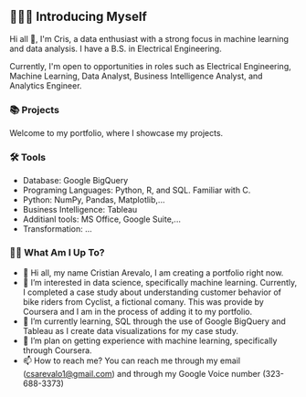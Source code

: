 ## 🙋🏻‍♂️ Introducing Myself 

Hi all 👋, I'm Cris, a data enthusiast with a strong focus in machine learning and data analysis. I have a B.S. in Electrical Engineering. 

Currently, I'm open to opportunities in roles such as Electrical Engineering, Machine Learning, Data Analyst, Business Intelligence Analyst, and Analytics Engineer.

### 📚 Projects

Welcome to my portfolio, where I showcase my projects.

### 🛠️ Tools

- Database: Google BigQuery
- Programing Languages: Python, R, and SQL. Familiar with C.
- Python: NumPy, Pandas, Matplotlib,...
- Business Intelligence: Tableau
- Additianl tools: MS Office, Google Suite,...
- Transformation: ...


### 🤷‍♂ What Am I Up To?
- 👋 Hi all, my name Cristian Arevalo, I am creating a portfolio right now.
- 👀 I’m interested in data science, specifically machine learning. Currently, I completed a case study about understanding customer behavior of bike riders from Cyclist, a fictional comany. This was provide by Coursera and I am in the process of adding it to my portfolio. 
- 🌱 I’m currently learning, SQL through the use of Google BigQuery and Tableau as I create data visualizations for my case study.
- 💞️ I’m plan on getting experience with machine learning, specifically through Coursera.
- 📫 How to reach me? You can reach me through my email (csarevalo1@gmail.com) and through my Google Voice number (323-688-3373)

<!---
csarevalo/csarevalo is a ✨ special ✨ repository because its `README.md` (this file) appears on your GitHub profile.
You can click the Preview link to take a look at your changes.
--->

<!--
###🙋🏻‍♂️ Introducing Myself

I'm Cristian, a data junior enthusiast with a strong focus in SQL. 

With expertise in query optimization, database design, data modeling, and data analysis, I'm passionate about helping businesses make sense of their data.

Currently, I'm open to opportunities in roles such as Electrical Engineering, Machine Learning, Data Analyst, Business Intelligence Analyst, and Analytics Engineer.

###📚 Projects

### 🛠️ Tools

- 1
- 2...
--->
